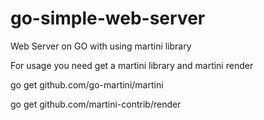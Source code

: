# go-simple-web-server
Web Server on GO with using martini library

For usage you need get a martini library and martini render

go get github.com/go-martini/martini

go get github.com/martini-contrib/render
